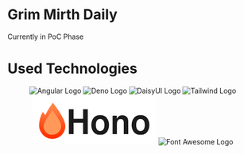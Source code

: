 ﻿# Grim Mirth Daily

Currently in PoC Phase

# Used Technologies

<p align="center">
  <img src="https://miro.medium.com/v2/1*Klh1l7wkoG6PDPb9A5oCHQ.png" alt="Angular Logo" height="100" width="100">
  <img src="https://denolib.github.io/high-res-deno-logo/deno_hr_circle.png" alt="Deno Logo" height="100" width="100">
  <img src="https://daisyui.com/images/daisyui-logo/daisyui-logomark-1024-1024.png" alt="DaisyUI Logo" height="100" width="100">
  <img src="https://upload.wikimedia.org/wikipedia/commons/d/d5/Tailwind_CSS_Logo.svg" alt="Tailwind Logo" height="100" width="100">
  <img src="https://raw.githubusercontent.com/honojs/hono/main/docs/images/hono-title.png" alt="Hono Logo" height="100" width="250">
  <img src="https://appmarket.unbounce.com/uploads/application/logos/phpy6zmkz-62e0093d9c997.svg" alt="Font Awesome Logo" height="90" width="90">
</p>

